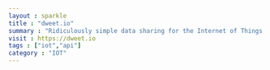 ```yaml
---
layout : sparkle
title : "dweet.io"
summary : "Ridiculously simple data sharing for the Internet of Things."
visit : https://dweet.io
tags : ["iot","api"]
category : "IOT"
---
```

